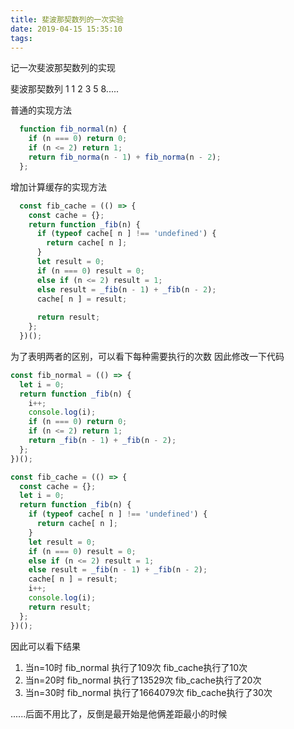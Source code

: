 ```yaml
---
title: 斐波那契数列的一次实验
date: 2019-04-15 15:35:10
tags:
---
```


记一次斐波那契数列的实现

斐波那契数列 1 1 2 3 5 8.....

普通的实现方法
```js
  function fib_normal(n) {
    if (n === 0) return 0;
    if (n <= 2) return 1;
    return fib_norma(n - 1) + fib_norma(n - 2);
  };
```

增加计算缓存的实现方法
```js
  const fib_cache = (() => {
    const cache = {};
    return function _fib(n) {
      if (typeof cache[ n ] !== 'undefined') {
        return cache[ n ];
      }
      let result = 0;
      if (n === 0) result = 0;
      else if (n <= 2) result = 1;
      else result = _fib(n - 1) + _fib(n - 2);
      cache[ n ] = result;
 
      return result;
    };
  })();
```

为了表明两者的区别，可以看下每种需要执行的次数
因此修改一下代码
```js
const fib_normal = (() => {
  let i = 0;
  return function _fib(n) {
    i++;
    console.log(i);
    if (n === 0) return 0;
    if (n <= 2) return 1;
    return _fib(n - 1) + _fib(n - 2);
  };
})();  
```

```js
const fib_cache = (() => {
  const cache = {};
  let i = 0;
  return function _fib(n) {
    if (typeof cache[ n ] !== 'undefined') {
      return cache[ n ];
    }
    let result = 0;
    if (n === 0) result = 0;
    else if (n <= 2) result = 1;
    else result = _fib(n - 1) + _fib(n - 2);
    cache[ n ] = result;
    i++;
    console.log(i);
    return result;
  };
})();
```

因此可以看下结果 
 1. 当n=10时 fib_normal 执行了109次 fib_cache执行了10次
 2. 当n=20时 fib_normal 执行了13529次 fib_cache执行了20次
 3. 当n=30时 fib_normal 执行了1664079次 fib_cache执行了30次

 ......后面不用比了，反倒是最开始是他俩差距最小的时候







